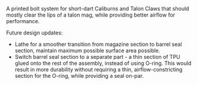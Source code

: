A printed bolt system for short-dart Caliburns and Talon Claws that should mostly clear the lips of a talon mag, while providing better airflow for performance.

Future design updates:
- Lathe for a smoother transition from magazine section to barrel seal section, maintain maximum possible surface area possible.
- Switch barrel seal section to a separate part - a thin section of TPU glued onto the rest of the assembly, instead of using O-ring. This would result in more durability without requiring a thin, airflow-constricting section for the O-ring, while providing a seal on-par.